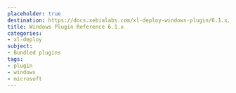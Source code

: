 ```yaml
---
placeholder: true
destination: https://docs.xebialabs.com/xl-deploy-windows-plugin/6.1.x/windowsPluginManual.html
title: Windows Plugin Reference 6.1.x
categories:
- xl-deploy
subject:
- Bundled plugins
tags:
- plugin
- windows
- microsoft
---
```

